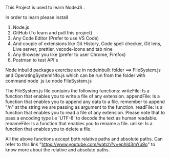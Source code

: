 This Project is used to learn NodeJS .

In order to learn please install

1. Node.js
2. GitHub (To learn and pull this project)
3. Any Code Editor (Prefer to use VS Code)
4. And couple of extensions like Git History, Code spell checker, Git lens, Live server, prettier, vscode-icons and tab nine
5. Any Browser you like (prefer to user Chrome, Firefox)
6. Postman to test API's

Node inbuild packages exercise are in nodeinbuilt folder ==> FileSystem.js and OperatingSystemINfo.js which can be run from the folder with command node <fileName>.js i.e node FileSystem.js

The FileSystem.js file contains the following functions:
writeFile: Is a function that enables you to write a file of any extension.
appendFile: Is a function that enables you to append any data to a file. remember to append "/n" at the string we are passing as argument to the function.
readFile: Is a function that enables you to read a file of any extension. Please note that to pass a encoding type i.e 'UTF-8' to decode the text as human readable.
renameFile: Is a function that enables you to rename a file.
unlike: Is a function that enables you to delete a file.

All the above functions accept both relative paths and absolute paths. Can refer to this link "https://www.youtube.com/watch?v=ephId3mYu9o" to know more about the relative and absolute paths.

